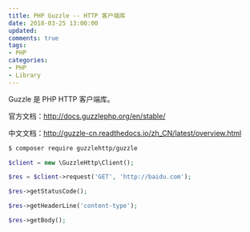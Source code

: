 ```yaml
---
title: PHP Guzzle -- HTTP 客户端库
date: 2018-03-25 13:00:00
updated:
comments: true
tags:
- PHP
categories:
- PHP
- Library
---
```


Guzzle 是 PHP HTTP 客户端库。

官方文档：http://docs.guzzlephp.org/en/stable/

中文文档：http://guzzle-cn.readthedocs.io/zh_CN/latest/overview.html

<!--more-->

```bash
$ composer require guzzlehttp/guzzle
```

```php
$client = new \GuzzleHttp\Client();

$res = $client->request('GET', 'http://baidu.com');

$res->getStatusCode();

$res->getHeaderLine('content-type');

$res->getBody();
```
